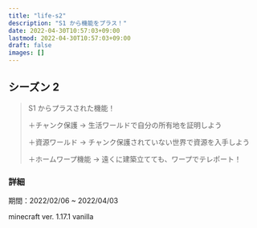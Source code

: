 ```yaml
---
title: "life-s2"
description: "S1 から機能をプラス！"
date: 2022-04-30T10:57:03+09:00
lastmod: 2022-04-30T10:57:03+09:00
draft: false
images: []
---
```


## シーズン 2

> S1 からプラスされた機能！
>
> ＋チャンク保護 → 生活ワールドで自分の所有地を証明しよう
>
> ＋資源ワールド → チャンク保護されていない世界で資源を入手しよう
>
> ＋ホームワープ機能 → 遠くに建築立てても、ワープでテレポート！

### 詳細

期間：2022/02/06 ~ 2022/04/03

minecraft ver. 1.17.1 vanilla
